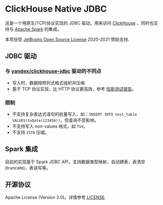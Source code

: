 ClickHouse Native JDBC
======================
这是一个用原生(TCP)协议实现的 JDBC 驱动，用来访问 [ClickHouse](https://clickhouse.yandex/) ，同时也支持与 [Apache Spark](https://github.com/apache/spark/) 的集成。

本项目受 [JetBrains Open Source License](https://www.jetbrains.com/?from=ClickHouse-Native-JDBC) 2020-2021 赞助支持. 

## JDBC 驱动

### 与 [yandex/clickhouse-jdbc](https://github.com/yandex/clickhouse-jdbc) 驱动的不同点

* 写入时，数据按照列式格式组织并压缩
* 基于 TCP 协议实现，比 HTTP 协议更高效，参考 [性能测试报告](docs/dev/benchmark.md)。

### 限制

* 不支持复杂表达式语句的批量写入，如：`INSERT INTO test_table VALUES(toDate(123456))`，但查询不受影响。
* 不支持写入 non-values 格式，如 `TSV`。
* 不支持 `ZSTD` 压缩。

## Spark 集成

目前的实现基于 Spark JDBC API，支持数据类型映射，自动建表，表清空(truncate)，表读写等。

## 开源协议

Apache License (Version 2.0)。详情参考 [LICENSE](https://github.com/housepower/ClickHouse-Native-JDBC/LICENSE).
